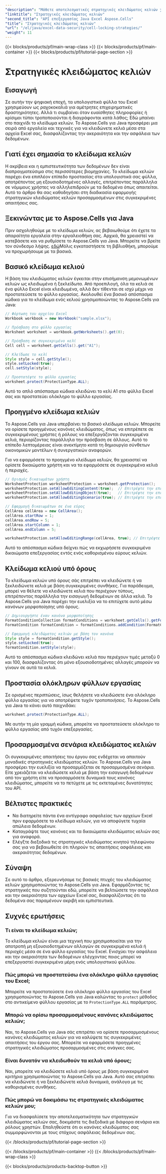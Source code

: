 ```yaml
---
"description": "Μάθετε αποτελεσματικές στρατηγικές κλειδώματος κελιών χρησιμοποιώντας το Aspose.Cells για Java. Βελτιώστε την ασφάλεια και την ακεραιότητα των δεδομένων σε αρχεία Excel με οδηγίες βήμα προς βήμα."
"linktitle": "Στρατηγικές κλειδώματος κελιών"
"second_title": "API επεξεργασίας Java Excel Aspose.Cells"
"title": "Στρατηγικές κλειδώματος κελιών"
"url": "/el/java/excel-data-security/cell-locking-strategies/"
"weight": 11
---
```


{{< blocks/products/pf/main-wrap-class >}}
{{< blocks/products/pf/main-container >}}
{{< blocks/products/pf/tutorial-page-section >}}

# Στρατηγικές κλειδώματος κελιών


## Εισαγωγή

Σε αυτήν την ψηφιακή εποχή, τα υπολογιστικά φύλλα του Excel χρησιμεύουν ως ραχοκοκαλιά για αμέτρητες επιχειρηματικές δραστηριότητες. Αλλά τι συμβαίνει όταν ευαίσθητες πληροφορίες ή κρίσιμοι τύποι τροποποιούνται ή διαγράφονται κατά λάθος; Εδώ μπαίνει στο παιχνίδι το κλείδωμα κελιών. Το Aspose.Cells για Java προσφέρει μια σειρά από εργαλεία και τεχνικές για να κλειδώνετε κελιά μέσα στα αρχεία Excel σας, διασφαλίζοντας την ακεραιότητα και την ασφάλεια των δεδομένων.

## Γιατί έχει σημασία το κλείδωμα κελιών

Η ακρίβεια και η εμπιστευτικότητα των δεδομένων δεν είναι διαπραγματεύσιμα στις περισσότερες βιομηχανίες. Το κλείδωμα κελιών παρέχει ένα επιπλέον επίπεδο προστασίας στα υπολογιστικά σας φύλλα, αποτρέποντας μη εξουσιοδοτημένες αλλαγές, επιτρέποντας παράλληλα σε νόμιμους χρήστες να αλληλεπιδρούν με τα δεδομένα όπως απαιτείται. Αυτό το άρθρο θα σας καθοδηγήσει στη διαδικασία εφαρμογής στρατηγικών κλειδώματος κελιών προσαρμοσμένων στις συγκεκριμένες απαιτήσεις σας.

## Ξεκινώντας με το Aspose.Cells για Java

Πριν ασχοληθούμε με το κλείδωμα κελιών, ας βεβαιωθούμε ότι έχετε τα απαραίτητα εργαλεία στην εργαλειοθήκη σας. Αρχικά, θα χρειαστεί να κατεβάσετε και να ρυθμίσετε το Aspose.Cells για Java. Μπορείτε να βρείτε τον σύνδεσμο λήψης. [εδώ](https://releases.aspose.com/cells/java/)Μόλις εγκαταστήσετε τη βιβλιοθήκη, μπορούμε να προχωρήσουμε με τα βασικά.

## Βασικό κλείδωμα κελιού

Η βάση του κλειδώματος κελιών έγκειται στην επισήμανση μεμονωμένων κελιών ως κλειδωμένα ή ξεκλείδωτα. Από προεπιλογή, όλα τα κελιά σε ένα φύλλο Excel είναι κλειδωμένα, αλλά δεν τίθενται σε ισχύ μέχρι να προστατεύσετε το φύλλο εργασίας. Ακολουθεί ένα βασικό απόσπασμα κώδικα για το κλείδωμα ενός κελιού χρησιμοποιώντας το Aspose.Cells για Java:

```java
// Φόρτωση του αρχείου Excel
Workbook workbook = new Workbook("sample.xlsx");

// Πρόσβαση στο φύλλο εργασίας
Worksheet worksheet = workbook.getWorksheets().get(0);

// Πρόσβαση σε συγκεκριμένο κελί
Cell cell = worksheet.getCells().get("A1");

// Κλείδωσε το κελί
Style style = cell.getStyle();
style.setLocked(true);
cell.setStyle(style);

// Προστατέψτε το φύλλο εργασίας
worksheet.protect(ProtectionType.ALL);
```

Αυτό το απλό απόσπασμα κώδικα κλειδώνει το κελί A1 στο φύλλο Excel σας και προστατεύει ολόκληρο το φύλλο εργασίας.

## Προηγμένο κλείδωμα κελιών

Το Aspose.Cells για Java υπερβαίνει το βασικό κλείδωμα κελιών. Μπορείτε να ορίσετε προηγμένους κανόνες κλειδώματος, όπως να επιτρέπετε σε συγκεκριμένους χρήστες ή ρόλους να επεξεργάζονται συγκεκριμένα κελιά, περιορίζοντας παράλληλα την πρόσβαση σε άλλους. Αυτό το επίπεδο λεπτομέρειας είναι ανεκτίμητο κατά τη δημιουργία σύνθετων οικονομικών μοντέλων ή συνεργατικών αναφορών.

Για να εφαρμόσετε το προηγμένο κλείδωμα κελιών, θα χρειαστεί να ορίσετε δικαιώματα χρήστη και να τα εφαρμόσετε σε συγκεκριμένα κελιά ή περιοχές.

```java
// Ορισμός δικαιωμάτων χρήστη
WorksheetProtection worksheetProtection = worksheet.getProtection();
worksheetProtection.setAllowEditingContent(true);  // Επιτρέψτε την επεξεργασία περιεχομένου
worksheetProtection.setAllowEditingObject(true);   // Επιτρέψτε την επεξεργασία αντικειμένων
worksheetProtection.setAllowEditingScenario(true); // Επιτρέψτε την επεξεργασία σεναρίων

// Εφαρμογή δικαιωμάτων σε ένα εύρος
CellArea cellArea = new CellArea();
cellArea.startRow = 1;
cellArea.endRow = 5;
cellArea.startColumn = 1;
cellArea.endColumn = 5;

worksheetProtection.setAllowEditingRange(cellArea, true); // Επιτρέψτε την επεξεργασία του καθορισμένου εύρους
```

Αυτό το απόσπασμα κώδικα δείχνει πώς να εκχωρήσετε συγκεκριμένα δικαιώματα επεξεργασίας εντός ενός καθορισμένου εύρους κελιών.

## Κλείδωμα κελιού υπό όρους

Το κλείδωμα κελιών υπό όρους σάς επιτρέπει να κλειδώνετε ή να ξεκλειδώνετε κελιά με βάση συγκεκριμένες συνθήκες. Για παράδειγμα, μπορεί να θέλετε να κλειδώνετε κελιά που περιέχουν τύπους, επιτρέποντας παράλληλα την εισαγωγή δεδομένων σε άλλα κελιά. Το Aspose.Cells για Java παρέχει την ευελιξία να το επιτύχετε αυτό μέσω κανόνων μορφοποίησης υπό όρους.

```java
// Δημιουργήστε έναν κανόνα μορφοποίησης
FormatConditionCollection formatConditions = worksheet.getCells().getFormatConditions();
FormatCondition formatCondition = formatConditions.addCondition(FormatConditionType.CELL_VALUE, OperatorType.BETWEEN, "0", "100");

// Εφαρμογή κλειδώματος κελιών με βάση τον κανόνα
Style style = formatCondition.getStyle();
style.setLocked(true);
formatCondition.setStyle(style);
```

Αυτό το απόσπασμα κώδικα κλειδώνει κελιά που περιέχουν τιμές μεταξύ 0 και 100, διασφαλίζοντας ότι μόνο εξουσιοδοτημένες αλλαγές μπορούν να γίνουν σε αυτά τα κελιά.

## Προστασία ολόκληρων φύλλων εργασίας

Σε ορισμένες περιπτώσεις, ίσως θελήσετε να κλειδώσετε ένα ολόκληρο φύλλο εργασίας για να αποτρέψετε τυχόν τροποποιήσεις. Το Aspose.Cells για Java το κάνει αυτό παιχνιδάκι:

```java
worksheet.protect(ProtectionType.ALL);
```

Με αυτήν τη μία γραμμή κώδικα, μπορείτε να προστατεύσετε ολόκληρο το φύλλο εργασίας από τυχόν επεξεργασίες.

## Προσαρμοσμένα σενάρια κλειδώματος κελιών

Οι συγκεκριμένες απαιτήσεις του έργου σας ενδέχεται να απαιτούν μοναδικές στρατηγικές κλειδώματος κελιών. Το Aspose.Cells για Java προσφέρει την ευελιξία να προσαρμόζεται σε προσαρμοσμένα σενάρια. Είτε χρειάζεται να κλειδώσετε κελιά με βάση την εισαγωγή δεδομένων από τον χρήστη είτε να προσαρμόσετε δυναμικά τους κανόνες κλειδώματος, μπορείτε να το πετύχετε με τις εκτεταμένες δυνατότητες του API.

## Βέλτιστες πρακτικές

- Να διατηρείτε πάντα ένα αντίγραφο ασφαλείας των αρχείων Excel πριν εφαρμόσετε το κλείδωμα κελιών, για να αποφύγετε τυχαία απώλεια δεδομένων.
- Καταγράψτε τους κανόνες και τα δικαιώματα κλειδώματος κελιών σας για αναφορά.
- Ελέγξτε διεξοδικά τις στρατηγικές κλειδώματος κινητού τηλεφώνου σας για να βεβαιωθείτε ότι πληρούν τις απαιτήσεις ασφάλειας και ακεραιότητας δεδομένων.

## Σύναψη

Σε αυτό το άρθρο, εξερευνήσαμε τις βασικές πτυχές του κλειδώματος κελιών χρησιμοποιώντας το Aspose.Cells για Java. Εφαρμόζοντας τις στρατηγικές που συζητούνται εδώ, μπορείτε να βελτιώσετε την ασφάλεια και την ακεραιότητα των αρχείων Excel σας, διασφαλίζοντας ότι τα δεδομένα σας παραμένουν ακριβή και εμπιστευτικά.

## Συχνές ερωτήσεις

### Τι είναι το κλείδωμα κελιών;

Το κλείδωμα κελιών είναι μια τεχνική που χρησιμοποιείται για την αποτροπή μη εξουσιοδοτημένων αλλαγών σε συγκεκριμένα κελιά ή περιοχές μέσα σε ένα φύλλο εργασίας του Excel. Ενισχύει την ασφάλεια και την ακεραιότητα των δεδομένων ελέγχοντας ποιος μπορεί να επεξεργαστεί συγκεκριμένα μέρη ενός υπολογιστικού φύλλου.

### Πώς μπορώ να προστατεύσω ένα ολόκληρο φύλλο εργασίας του Excel;

Μπορείτε να προστατεύσετε ένα ολόκληρο φύλλο εργασίας του Excel χρησιμοποιώντας το Aspose.Cells για Java καλώντας το `protect` μέθοδος στο αντικείμενο φύλλου εργασίας με το `ProtectionType.ALL` παράμετρος.

### Μπορώ να ορίσω προσαρμοσμένους κανόνες κλειδώματος κελιών;

Ναι, το Aspose.Cells για Java σάς επιτρέπει να ορίσετε προσαρμοσμένους κανόνες κλειδώματος κελιών για να καλύψετε τις συγκεκριμένες απαιτήσεις του έργου σας. Μπορείτε να εφαρμόσετε προηγμένες στρατηγικές κλειδώματος προσαρμοσμένες στις ανάγκες σας.

### Είναι δυνατόν να κλειδωθούν τα κελιά υπό όρους;

Ναι, μπορείτε να κλειδώσετε κελιά υπό όρους με βάση συγκεκριμένα κριτήρια χρησιμοποιώντας το Aspose.Cells για Java. Αυτό σας επιτρέπει να κλειδώνετε ή να ξεκλειδώνετε κελιά δυναμικά, ανάλογα με τις καθορισμένες συνθήκες.

### Πώς μπορώ να δοκιμάσω τις στρατηγικές κλειδώματος κελιών μου;

Για να διασφαλίσετε την αποτελεσματικότητα των στρατηγικών κλειδώματος κελιών σας, δοκιμάστε τις διεξοδικά με διάφορα σενάρια και ρόλους χρηστών. Επαληθεύστε ότι οι κανόνες κλειδώματος σας συμμορφώνονται με τους στόχους ασφάλειας δεδομένων σας.

{{< /blocks/products/pf/tutorial-page-section >}}

{{< /blocks/products/pf/main-container >}}
{{< /blocks/products/pf/main-wrap-class >}}

{{< blocks/products/products-backtop-button >}}